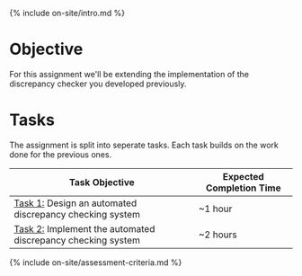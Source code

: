 {% include on-site/intro.md %}

# Objective

For this assignment we'll be extending the implementation of the discrepancy checker you developed previously.

# Tasks

The assignment is split into seperate tasks. Each task builds on the work done for the previous ones. 

| Task Objective | Expected Completion Time |
|---|---|
| [Task 1:](#task-1) Design an automated discrepancy checking system | ~1 hour |
| [Task 2:](#task-2) Implement the automated discrepancy checking system | ~2 hours | 

{% include on-site/assessment-criteria.md %}
